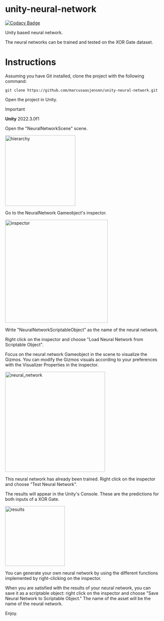 # unity-neural-network
[![Codacy Badge](https://app.codacy.com/project/badge/Grade/6c5ca96a82bc4b18999316bfab824029)](https://app.codacy.com?utm_source=gh&utm_medium=referral&utm_content=&utm_campaign=Badge_grade)

Unity based neural network.

The neural networks can be trained and tested on the XOR Gate dataset.

# Instructions

Assuming you have Git installed, clone the project with the following command:

```git clone https://github.com/marcusaasjensen/unity-neural-network.git```

Open the project in Unity.
>[!IMPORTANT]
>**Unity** 2022.3.0f1

Open the "NeuralNetworkScene" scene.

<img width="227" alt="hierarchy" src="https://github.com/marcusaasjensen/unity-neural-network/assets/88457743/a17711b3-bd76-4401-9dab-407c401ba7db">

Go to the NeuralNetwork Gameobject's inspector.

<img width="332" alt="inspector" src="https://github.com/marcusaasjensen/unity-neural-network/assets/88457743/b7c06cac-558a-4284-885a-e22d86575e49">

Write "NeuralNetworkScriptableObject" as the name of the neural network.

Right click on the inspector and choose "Load Neural Network from Scriptable Object".

Focus on the neural network Gameobject in the scene to visualize the Gizmos. You can modify the Gizmos visuals according to your preferences with the Visualizer Properties in the inspector.

<img width="323" alt="neural_network" src="https://github.com/marcusaasjensen/unity-neural-network/assets/88457743/1f8dfe8a-72b6-4901-a738-981f74ad209f">


This neural network has already been trained. Right click on the inspector and choose "Test Neural Network".

The results will appear in the Unity's Console. These are the predictions for both inputs of a XOR Gate.

<img width="193" alt="results" src="https://github.com/marcusaasjensen/unity-neural-network/assets/88457743/303b4d17-50b1-4e0d-8133-e15b92aaf8b2">

You can generate your own neural network by using the different functions implemented by right-clicking on the inspector.

When you are satisfied with the results of your neural network, you can save it as a scriptable object: right click on the inspector and choose "Save Neural Network to Scriptable Object." The name of the asset will be the name of the neural network.

Enjoy.


